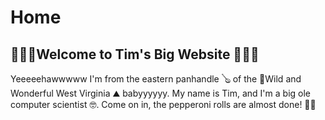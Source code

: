 # Home

## 💯🔥🤠Welcome to Tim's Big Website 🤠🔥💯
Yeeeeehawwwww I'm from the eastern panhandle 🪕 of the 🌷Wild and Wonderful West Virginia ⛰  babyyyyyy. My name is Tim, and I'm a big ole computer scientist 🤓.  Come on in, the pepperoni rolls are almost done! 👨‍🍳

